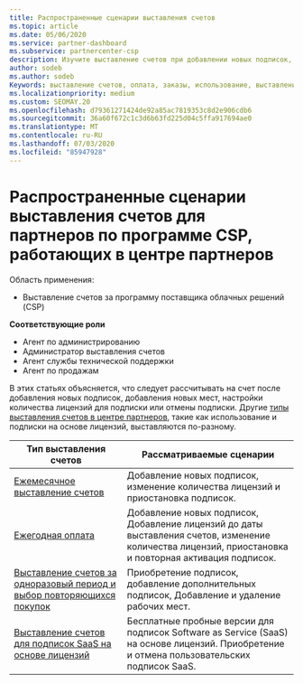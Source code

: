 ```yaml
---
title: Распространенные сценарии выставления счетов
ms.topic: article
ms.date: 05/06/2020
ms.service: partner-dashboard
ms.subservice: partnercenter-csp
description: Изучите выставление счетов при добавлении новых подписок, изменении количества лицензий или отмене подписки. Узнайте, как отличаются подписки на использование и на основе лицензий.
author: sodeb
ms.author: sodeb
Keywords: выставление счетов, оплата, заказы, использование, выставление счетов на основе лицензий, Дата юбилея, термин, Отмена, продление цен, файл сверки, разведывательную-файл
ms.localizationpriority: medium
ms.custom: SEOMAY.20
ms.openlocfilehash: d79361271424de92a85ac7819353c8d2e906cdb6
ms.sourcegitcommit: 36a60f672c1c3d6b63fd225d04c5ffa917694ae0
ms.translationtype: MT
ms.contentlocale: ru-RU
ms.lasthandoff: 07/03/2020
ms.locfileid: "85947928"
---
```

# <a name="common-billing-scenarios-for-csp-program-partners-working-in-partner-center"></a>Распространенные сценарии выставления счетов для партнеров по программе CSP, работающих в центре партнеров

Область применения:

- Выставление счетов за программу поставщика облачных решений (CSP)

**Соответствующие роли**

- Агент по администрированию
- Администратор выставления счетов
- Агент службы технической поддержки
- Агент по продажам

В этих статьях объясняется, что следует рассчитывать на счет после добавления новых подписок, добавления новых мест, настройки количества лицензий для подписки или отмены подписки. Другие [типы выставления счетов в центре партнеров](billing-different-types.md), такие как использование и подписки на основе лицензий, выставляются по-разному.

| Тип выставления счетов | Рассматриваемые сценарии |
| --------------- | ----------------- |
| [Ежемесячное выставление счетов](common-billing-scenarios-monthly.md) | Добавление новых подписок, изменение количества лицензий и приостановка подписок. |
| [Ежегодная оплата](common-billing-scenarios-annual.md) | Добавление новых подписок, Добавление лицензий до даты выставления счетов, изменение количества лицензий, приостановка и повторная активация подписок. |
| [Выставление счетов за одноразовый период и выбор повторяющихся покупок](common-billing-scenarios-onetime-recurring.md) | Приобретение подписок, добавление дополнительных подписок, Добавление и удаление рабочих мест. |
| [Выставление счетов для подписок SaaS на основе лицензий](common-billing-scenarios-saas.md) | Бесплатные пробные версии для подписок Software as Service (SaaS) на основе лицензий. Приобретение и отмена пользовательских подписок SaaS. |
